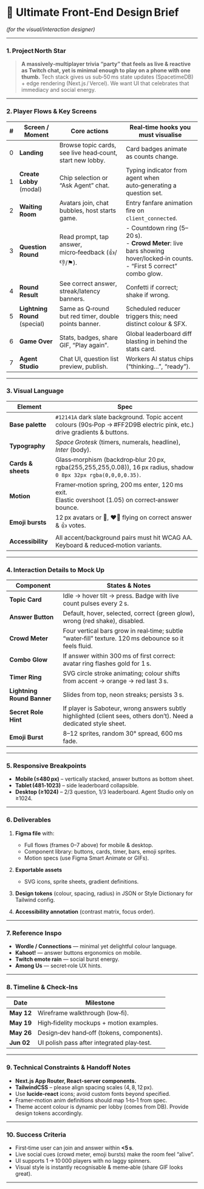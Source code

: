 # 🎨 Ultimate Front‑End Design Brief

*(for the visual/interaction designer)*

---

### 1. Project North Star

> **A massively‑multiplayer trivia “party” that feels as live & reactive as Twitch chat, yet is minimal enough to play on a phone with one thumb.**
> Tech stack gives us sub‑50 ms state updates (SpacetimeDB) + edge rendering (Next.js / Vercel). We want UI that celebrates that immediacy and social energy.

---

### 2. Player Flows & Key Screens

| # | Screen / Moment               | Core actions                                              | Real‑time hooks you must visualise                                                                                            |
| - | ----------------------------- | --------------------------------------------------------- | ----------------------------------------------------------------------------------------------------------------------------- |
| 0 | **Landing**                   | Browse topic cards, see live head‑count, start new lobby. | Card badges animate as counts change.                                                                                         |
| 1 | **Create Lobby** (modal)      | Chip selection or “Ask Agent” chat.                       | Typing indicator from agent when auto‑generating a question set.                                                              |
| 2 | **Waiting Room**              | Avatars join, chat bubbles, host starts game.             | Entry fanfare animation fire on `client_connected`.                                                                           |
| 3 | **Question Round**            | Read prompt, tap answer, micro‑feedback (👍/👎/⚑).        | - Countdown ring (5–20 s).<br>- **Crowd Meter**: live bars showing hover/locked‑in counts.<br>- “First 5 correct” combo glow. |
| 4 | **Round Result**              | See correct answer, streak/latency banners.               | Confetti if correct; shake if wrong.                                                                                          |
| 5 | **Lightning Round** (special) | Same as Q‑round but red timer, double points banner.      | Scheduled reducer triggers this; need distinct colour & SFX.                                                                  |
| 6 | **Game Over**                 | Stats, badges, share GIF, “Play again”.                   | Global leaderboard diff blasting in behind the stats card.                                                                    |
| 7 | **Agent Studio**              | Chat UI, question list preview, publish.                  | Workers AI status chips (“thinking…”, “ready”).                                                                               |

---

### 3. Visual Language

| Element            | Spec                                                                                                                     |
| ------------------ | ------------------------------------------------------------------------------------------------------------------------ |
| **Base palette**   | `#12141A` dark slate background. Topic accent colours (90s‑Pop → #FF2D9B electric pink, etc.) drive gradients & buttons. |
| **Typography**     | *Space Grotesk* (timers, numerals, headline), *Inter* (body).                                                            |
| **Cards & sheets** | Glass‑morphism (backdrop‑blur 20 px, rgba(255,255,255,0.08)), 16 px radius, shadow `0 8px 32px rgba(0,0,0,0.35)`.        |
| **Motion**         | Framer‑motion spring, 200 ms enter, 120 ms exit.<br>Elastic overshoot (1.05) on correct‑answer bounce.                   |
| **Emoji bursts**   | 12 px avatars or 🎉, ❤️‍🔥 flying on correct answer & 👍 votes.                                                          |
| **Accessibility**  | All accent/background pairs must hit WCAG AA.<br>Keyboard & reduced‑motion variants.                                     |

---

### 4. Interaction Details to Mock Up

| Component                  | States & Notes                                                                                                     |
| -------------------------- | ------------------------------------------------------------------------------------------------------------------ |
| **Topic Card**             | Idle → hover tilt → press. Badge with live count pulses every 2 s.                                                 |
| **Answer Button**          | Default, hover, selected, correct (green glow), wrong (red shake), disabled.                                       |
| **Crowd Meter**            | Four vertical bars grow in real‑time; subtle “water‑fill” texture. 120 ms debounce so it feels fluid.              |
| **Combo Glow**             | If answer within 300 ms of first correct: avatar ring flashes gold for 1 s.                                        |
| **Timer Ring**             | SVG circle stroke animating; colour shifts from accent → orange → red last 3 s.                                    |
| **Lightning Round Banner** | Slides from top, neon streaks; persists 3 s.                                                                       |
| **Secret Role Hint**       | If player is Saboteur, wrong answers subtly highlighted (client sees, others don’t). Need a dedicated style sheet. |
| **Emoji Burst**            | 8–12 sprites, random 30° spread, 600 ms fade.                                                                      |

---

### 5. Responsive Breakpoints

* **Mobile (≤480 px)** – vertically stacked, answer buttons as bottom sheet.
* **Tablet (481‑1023)** – side leaderboard collapsible.
* **Desktop (≥1024)** – 2/3 question, 1/3 leaderboard. Agent Studio only on ≥1024.

---

### 6. Deliverables

1. **Figma file** with:

   * Full flows (frames 0–7 above) for mobile & desktop.
   * Component library: buttons, cards, timer, bars, emoji sprites.
   * Motion specs (use Figma Smart Animate or GIFs).
2. **Exportable assets**

   * SVG icons, sprite sheets, gradient definitions.
3. **Design tokens** (colour, spacing, radius) in JSON or Style Dictionary for Tailwind config.
4. **Accessibility annotation** (contrast matrix, focus order).

---

### 7. Reference Inspo

* **Wordle / Connections** — minimal yet delightful colour language.
* **Kahoot!** — answer buttons ergonomics on mobile.
* **Twitch emote rain** — social burst energy.
* **Among Us** — secret‑role UX hints.

---

### 8. Timeline & Check‑Ins

| Date       | Milestone                                  |
| ---------- | ------------------------------------------ |
| **May 12** | Wireframe walkthrough (low‑fi).            |
| **May 19** | High‑fidelity mockups + motion examples.   |
| **May 26** | Design‑dev hand‑off (tokens, components).  |
| **Jun 02** | UI polish pass after integrated play‑test. |

---

### 9. Technical Constraints & Handoff Notes

* **Next.js App Router, React‑server components.**
* **TailwindCSS** – please align spacing scales (4, 8, 12 px).
* Use **lucide‑react** icons; avoid custom fonts beyond specified.
* Framer‑motion anim definitions should map 1‑to‑1 from spec.
* Theme accent colour is dynamic per lobby (comes from DB). Provide design tokens accordingly.

---

### 10. Success Criteria

* First‑time user can join and answer within **<5 s**.
* Live social cues (crowd meter, emoji bursts) make the room feel “alive”.
* UI supports 1 → 10 000 players with no laggy spinners.
* Visual style is instantly recognisable & meme‑able (share GIF looks great).

---
